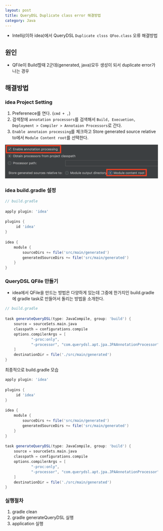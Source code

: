 ```yaml
---
layout: post
title: QueryDSL Duplicate class error 해결방법
category: Java
---
```


- Intellij(이하 idea)에서 QueryDSL `Duplicate clsss QFoo.class` 오류 해결방법

## 원인
- QFile이 Build할때 2군데(generated, java)모두 생성이 되서 duplicate error가 나는 경우

## 해결방법

### idea Project Setting
1. Preferenece를 연다. (`cmd + ,`)
2. 검색창에 `annotation processors`를 검색해서 `Build, Execuetion, Deployment > Compiler > Annotaion Processors`로 간다.
3. `Enable annotaion processing`를 체크하고 Store generated source relative to에서 `Module Content root`를 선택한다.

![](../images/queryDSL_1.png)

### idea build.gradle 설정

```groovy
// build.gradle

apply plugin: 'idea'

plugins {
     id 'idea'
}

idea {
    module {
        sourceDirs += file('src/main/generated')
        generatedSourceDirs += file('src/main/generated')
    }
}
```

### QueryDSL QFile 만들기
- idea에서 QFile을 만드는 방법은 다양하게 있는데 그중에 한가지인 build.gradle에 gradle task로 만들어서 돌리는 방법을 소개한다.

```groovy
// build.gradle

task generateQueryDSL(type: JavaCompile, group: 'build') {
    source = sourceSets.main.java
    classpath = configurations.compile
    options.compilerArgs = [
            "-proc:only",
            "-processor", "com.querydsl.apt.jpa.JPAAnnotationProcessor"
    ]
    destinationDir = file('./src/main/generated')
}
```

최종적으로 build.gradle 모습

```groovy
apply plugin: 'idea'

plugins {
     id 'idea'
}

idea {
    module {
        sourceDirs += file('src/main/generated')
        generatedSourceDirs += file('src/main/generated')
    }
}

task generateQueryDSL(type: JavaCompile, group: 'build') {
    source = sourceSets.main.java
    classpath = configurations.compile
    options.compilerArgs = [
            "-proc:only",
            "-processor", "com.querydsl.apt.jpa.JPAAnnotationProcessor"
    ]
    destinationDir = file('./src/main/generated')
}
```

### 실행절차
1. gradle clean
2. gradle generateQueryDSL 실행
3. application 실행